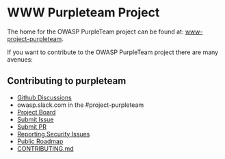 # WWW Purpleteam Project

The home for the OWASP PurpleTeam project can be found at: [www-project-purpleteam](https://owasp.org/www-project-purpleteam/).

If you want to contribute to the OWASP PurpleTeam project there are many avenues:

## Contributing to purpleteam

* <a href="https://github.com/purpleteam-labs/purpleteam/discussions" target="_blank">Github Discussions</a>
* owasp.slack.com in the #project-purpleteam
* <a href="https://github.com/purpleteam-labs/purpleteam/projects/2" target="_blank">Project Board</a>
* <a href="https://github.com/purpleteam-labs/purpleteam/issues" target="_blank">Submit Issue</a>
* <a href="https://github.com/purpleteam-labs/purpleteam/pulls" target="_blank">Submit PR</a>
* <a href="https://github.com/purpleteam-labs/purpleteam/security/policy" target="_blank">Reporting Security Issues</a>
* <a href="https://github.com/purpleteam-labs/purpleteam/projects/1" target="_blank">Public Roadmap</a>
* <a href="https://github.com/purpleteam-labs/purpleteam/blob/main/CONTRIBUTING.md" target="_blank">CONTRIBUTING.md</a>
